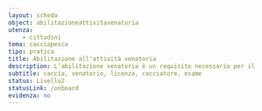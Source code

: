 ```yaml
---
layout: scheda
object: abilitazioneattivitavenatoria
utenza: 
    - cittadini
tema: cacciapesca
tipo: pratica
title: Abilitazione all'attività venatoria
description: L’abilitazione venatoria è un requisito necessario per il rilascio della licenza di caccia
subtitle: caccia, venatorio, licenza, cacciatore, esame
status: Livello2
statusLink: /onboard
evidenza: no
---
```

